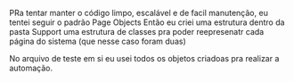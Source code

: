 PRa tentar manter o código limpo, escalável e de facil manutenção, eu tentei seguir o padrão Page Objects
Então eu criei uma estrutura dentro da pasta Support uma estrutura de classes pra poder reepresenatr cada página do sistema (que nesse caso foram duas)

No arquivo de teste em si eu usei todos os objetos criadoas pra realizar a automação.
